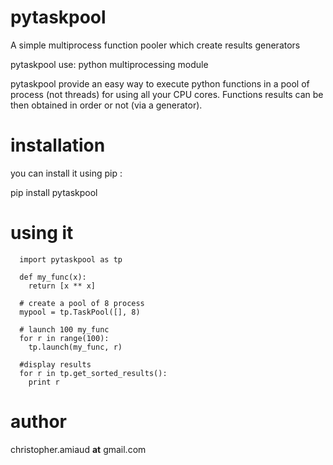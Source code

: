 pytaskpool
==========
A simple multiprocess function pooler which create results generators

pytaskpool use:
  python multiprocessing module

pytaskpool provide an easy way to execute python functions in a pool of process (not threads) for using all your CPU
 cores. Functions results can be then obtained in order or not (via a generator).

installation
============
you can install it using pip :

pip install pytaskpool

using it
========
```
  import pytaskpool as tp

  def my_func(x):
    return [x ** x]

  # create a pool of 8 process
  mypool = tp.TaskPool([], 8)

  # launch 100 my_func
  for r in range(100):
    tp.launch(my_func, r)

  #display results
  for r in tp.get_sorted_results():
    print r
```

author
======
christopher.amiaud __at__ gmail.com